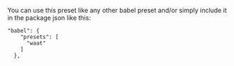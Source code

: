 You can use this preset like any other babel preset and/or simply include it in the package json like this:

```
"babel": {
    "presets": [
      "waat"
    ]
  },
```
